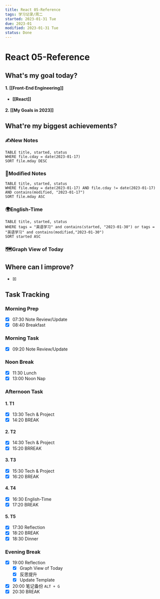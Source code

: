 ```yaml
---
title: React 05-Reference
tags: 学习记录/周二
started: 2023-01-31 Tue
due: 2023-01
modified: 2023-01-31 Tue
status: Done
---
```

# React 05-Reference
## What's my goal today?
#### 1. [[Front-End Engineering]]
- **[[React]]** 
#### 2. [[My Goals in 2023]]
## What're my biggest achievements?
### ✍️New Notes

```dataview
TABLE title, started, status
WHERE file.cday = date(2023-01-17)
SORT file.mday DESC
```

### 📝Modified Notes

```dataview
TABLE title, started, status
WHERE file.mday = date(2023-01-17) AND file.cday != date(2023-01-17) AND contains(modified, "2023-01-17")
SORT file.mday ASC
```

### 🌍English-Time

```dataview
TABLE title, started, status
WHERE tags = "英语学习" and contains(started, "2023-01-30") or tags = "英语学习" and contains(modified,"2023-01-30") 
SORT started ASC
```

### 🗺️Graph View of Today

## Where can I improve?
- [x] 
## Task Tracking
### Morning Prep
- [x] 07:30 Note Review/Update
- [x] 08:40 Breakfast
### Morning Task
- [x] 09:20 Note Review/Update
### Noon Break
- [x] 11:30 Lunch
- [x] 13:00 Noon Nap
### Afternoon Task
#### 1. T1
- [x] 13:30 Tech & Project
- [x] 14:20 BREAK
#### 2. T2
- [x] 14:30 Tech & Project
- [x] 15:20 BRREAK
#### 3. T3
- [x] 15:30 Tech & Project
- [x] 16:20 BREAK
#### 4. T4
- [x] 16:30 English-Time
- [x] 17:20 BREAK
#### 5. T5
- [x] 17:30 Reflection
- [x] 18:20 BREAK
- [x] 18:30 Dinner
### Evening Break
- [x] 19:00 Reflection
	- [x] Graph View of Today
	- [x] 反思提升
	- [x] Update Template 
- [x] 20:00 笔记备份 `ALT + G`
- [x] 20:30 BREAK